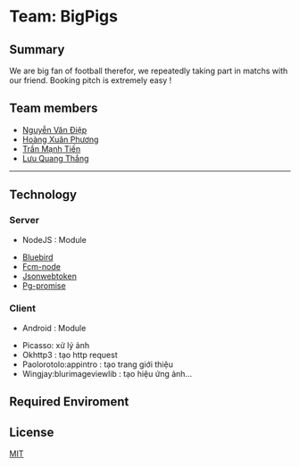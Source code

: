 # Team: BigPigs

## Summary
We are big fan of football therefor, we repeatedly taking part in matchs with our friend.
Booking pitch is extremely easy !


## Team members

* [Nguyễn Văn Điệp](https://www.facebook.com/ngoanvv)
* [Hoàng Xuân Phương](https://www.facebook.com/H.XuanPhuong)
* [Trần Mạnh Tiến](https://www.facebook.com/ManhTien1212)
* [Lưu Quang Thắng](https://www.facebook.com/ManhTien1212)

----
## Technology
### Server
* NodeJS : Module 
- [Bluebird] 
- [Fcm-node]
- [Jsonwebtoken]
- [Pg-promise]


### Client
* Android : Module
- Picasso: xử lý ảnh
- Okhttp3 : tạo http request
- Paolorotolo:appintro : tạo trang giới thiệu
- Wingjay:blurimageviewlib : tạo hiệu ứng ảnh...

## Required Enviroment 

## License

  [MIT](LICENSE)


[Bluebird]: <https://www.npmjs.com/package/bluebird>
[Fcm-Node]: <https://www.npmjs.com/package/fcm-node>
[Jsonwebtoken]: <https://tools.ietf.org/html/rfc7519>
[Pg-promise]: <https://www.npmjs.com/package/pg-promise>